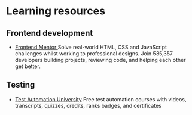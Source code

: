 # Learning resources 


## Frontend development

 - [Frontend Mentor ](https://www.frontendmentor.io/) Solve real-world HTML, CSS and JavaScript challenges whilst working to professional designs. Join 535,357 developers building projects, reviewing code, and helping each other get better.

## Testing

 - [Test Automation University](https://testautomationu.applitools.com/)
Free test automation courses with videos, transcripts, quizzes, credits, ranks badges, and certificates



